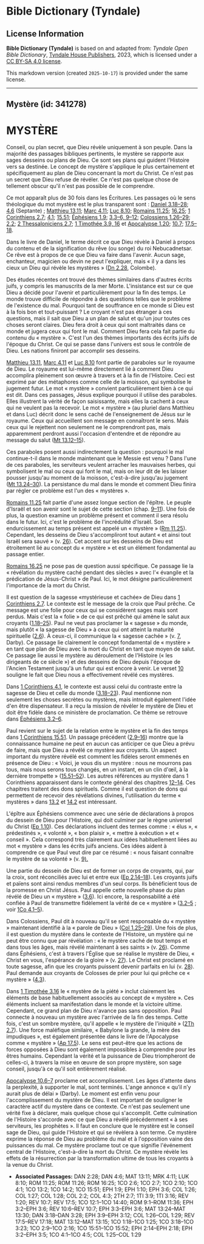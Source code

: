 # Bible Dictionary (Tyndale)

## License Information

**Bible Dictionary (Tyndale)** is based on and adapted from: _Tyndale Open Bible Dictionary_, [Tyndale House Publishers](https://tyndaleopenresources.com/), 2023, which is licensed under a [CC BY-SA 4.0 license](https://creativecommons.org/licenses/by-sa/4.0/legalcode.en).

This markdown version (created `2025-10-17`) is provided under the same license.



--------------------------------

## Mystère (id: 341278)

MYSTÈRE
=======

Conseil, ou plan secret, que Dieu révèle uniquement à son peuple. Dans la majorité des passages bibliques pertinents, le mystère se rapporte aux sages desseins ou plans de Dieu. Ce sont ses plans qui guident l'Histoire vers sa destinée. Le concept de mystère s'applique le plus certainement et spécifiquement au plan de Dieu concernant la mort du Christ. Ce n'est pas un secret que Dieu refuse de révéler. Ce n'est pas quelque chose de tellement obscur qu'il n'est pas possible de le comprendre.

Ce mot apparaît plus de 30 fois dans les Écritures. Les passages où le sens théologique du mot mystère est le plus transparent sont : [Daniel 3\.18–28](https://ref.ly/Dan3:18-Dan3:28); [4\.6](https://ref.ly/Dan4:6) (Septante) ; [Matthieu 13\.11](https://ref.ly/Matt13:11); [Marc 4\.11](https://ref.ly/Mark4:11); [Luc 8\.10](https://ref.ly/Luke8:10); [Romains 11\.25](https://ref.ly/Rom11:25); [16\.25](https://ref.ly/Rom16:25); [1 Corinthiens 2\.7](https://ref.ly/1Cor2:7); [4\.1](https://ref.ly/1Cor4:1); [15\.51](https://ref.ly/1Cor15:51); [Éphésiens 1\.9](https://ref.ly/Eph1:9); [3\.3–6, 9–12](https://ref.ly/Eph3:3-Eph3:6,Eph3:9-Eph3:12); [Colossiens 1\.26–29](https://ref.ly/Col1:26-Col1:29); [2\.2](https://ref.ly/Col2:2); [2 Thessaloniciens 2\.7](https://ref.ly/2Thess2:7); [1 Timothée 3\.9, 16](https://ref.ly/1Tim3:9,1Tim3:16) et [Apocalypse 1\.20](https://ref.ly/Rev1:20); [10\.7](https://ref.ly/Rev10:7); [17\.5–18](https://ref.ly/Rev17:5-Rev17:18).

Dans le livre de Daniel, le terme décrit ce que Dieu révèle à Daniel à propos du contenu et de la signification du rêve (ou songe) du roi Nebucadnetsar. Ce rêve est à propos de ce que Dieu va faire dans l'avenir. Aucun sage, enchanteur, magicien ou devin ne peut l'expliquer, mais « il y a dans les cieux un Dieu qui révèle les mystères » ([Dn 2\.28](https://ref.ly/Dan2:28), Colombe).

Des études récentes ont trouvé des thèmes similaires dans d'autres écrits juifs, y compris les manuscrits de la mer Morte. L'insistance est sur ce que Dieu a décidé pour l'avenir et particulièrement pour la fin des temps. Le monde trouve difficile de répondre à des questions telles que le problème de l'existence du mal. Pourquoi tant de souffrance en ce monde si Dieu est à la fois bon et tout\-puissant ? Le croyant n'est pas étranger à ces questions, mais il sait que Dieu a un plan de salut et qu'un jour toutes ces choses seront claires. Dieu fera droit à ceux qui sont maltraités dans ce monde et jugera ceux qui font le mal. Comment Dieu fera cela fait partie du contenu du « mystère ». C'est l'un des thèmes importants des écrits juifs de l'époque du Christ. Ce qui se passe dans l'univers est sous le contrôle de Dieu. Les nations finiront par accomplir ses desseins.

[Matthieu 13\.11](https://ref.ly/Matt13:11), [Marc 4\.11](https://ref.ly/Mark4:11) et [Luc 8\.10](https://ref.ly/Luke8:10) font partie de paraboles sur le royaume de Dieu. Le royaume est lui\-même directement lié à comment Dieu accomplira pleinement son œuvre à travers et à la fin de l'Histoire. Ceci est exprimé par des métaphores comme celle de la moisson, qui symbolise le jugement futur. Le mot « mystère » convient particulièrement bien à ce qui est dit. Dans ces passages, Jésus explique pourquoi il utilise des paraboles. Elles illustrent la vérité de façon saisissante, mais elles la cachent à ceux qui ne veulent pas la recevoir. Le mot « mystère » (au pluriel dans Matthieu et dans Luc) décrit donc le sens caché de l'enseignement de Jésus sur le royaume. Ceux qui accueillent son message en connaîtront le sens. Mais ceux qui le rejettent non seulement ne le comprendront pas, mais apparemment perdront aussi l'occasion d'entendre et de répondre au message du salut ([Mt 13\.12–15](https://ref.ly/Matt13:12-Matt13:15)).

Ces paraboles posent aussi indirectement la question : pourquoi le mal continue\-t\-il dans le monde maintenant que le Messie est venu ? Dans l'une de ces paraboles, les serviteurs veulent arracher les mauvaises herbes, qui symbolisent le mal ou ceux qui font le mal, mais on leur dit de les laisser pousser jusqu'au moment de la moisson, c'est\-à\-dire jusqu'au jugement ([Mt 13\.24–30](https://ref.ly/Matt13:24-Matt13:30)). La persistance du mal dans le monde et comment Dieu finira par régler ce problème est l'un des « mystères ».

[Romains 11\.25](https://ref.ly/Rom11:25) fait partie d'une assez longue section de l'épître. Le peuple d'Israël et son avenir sont le sujet de cette section (chap. [9–11](https://ref.ly/Rom9:1-Rom11:36)). Une fois de plus, la question examine un problème présent et comment il sera résolu dans le futur. Ici, c'est le problème de l'incrédulité d'Israël. Son endurcissement au temps présent est appelé un « mystère » ([Rm 11\.25](https://ref.ly/Rom11:25)). Cependant, les desseins de Dieu s'accompliront tout autant « et ainsi tout Israël sera sauvé » (v. [26](https://ref.ly/Rom11:26)). Cet accent sur les desseins de Dieu est étroitement lié au concept du « mystère » et est un élément fondamental au passage entier.

[Romains 16\.25](https://ref.ly/Rom16:25) ne pose pas de question aussi spécifique. Ce passage lie la « révélation du mystère caché pendant des siècles » avec l'« évangile et la prédication de Jésus\-Christ » de Paul. Ici, le mot désigne particulièrement l'importance de la mort du Christ.

Il est question de la sagesse «mystérieuse et cachée» de Dieu dans [1 Corinthiens 2\.7](https://ref.ly/1Cor2:7). Le contexte est le message de la croix que Paul prêche. Ce message est une folie pour ceux qui se considèrent sages mais sont perdus. Mais c'est la « folie » de ce qui est prêché qui amène le salut aux croyants ([1\.18–25](https://ref.ly/1Cor1:18-1Cor1:25)). Paul ne veut pas proclamer la « sagesse » du monde, mais plutôt « la sagesse de Dieu » à ceux qui ont atteint la maturité spirituelle ([2\.6](https://ref.ly/1Cor2:6)). À ceux\-ci, il communique la « sagesse cachée » (v. [7](https://ref.ly/1Cor2:7), Darby). Ce passage lie clairement le concept fondamental de « mystère » en tant que plan de Dieu avec la mort du Christ en tant que moyen de salut. Ce passage lie aussi le mystère au déroulement de l'Histoire (« les dirigeants de ce siècle ») et des desseins de Dieu depuis l'époque de l'Ancien Testament jusqu'à un futur qui est encore à venir. Le verset [10](https://ref.ly/1Cor2:10) souligne le fait que Dieu nous a effectivement révélé ces mystères.

Dans [1 Corinthiens 4\.1](https://ref.ly/1Cor4:1), le contexte est aussi celui du contraste entre la sagesse de Dieu et celle du monde ([3\.18–23](https://ref.ly/1Cor3:18-1Cor3:23)). Paul mentionne non seulement les choses secrètes ou mystères, mais introduit également l'idée d'en être dispensateur. Il a reçu la mission de révéler le mystère de Dieu et doit être fidèle dans ce ministère de proclamation. Ce thème se retrouve dans [Éphésiens 3\.2–6](https://ref.ly/Eph3:2-Eph3:6).

Paul revient sur le sujet de la relation entre le mystère et la fin des temps dans [1 Corinthiens 15\.51](https://ref.ly/1Cor15:51). Un passage précédent ([2\.9–16](https://ref.ly/1Cor2:9-1Cor2:16)) montre que la connaissance humaine ne peut en aucun cas anticiper ce que Dieu a prévu de faire, mais que Dieu a révélé ce mystère aux croyants. Un aspect important du mystère révélé est comment les fidèles seront emmenés en présence de Dieu : « Voici, je vous dis un mystère : nous ne mourrons pas tous, mais nous serons tous changés, en un instant, en un clin d'œil, à la dernière trompette » ([15\.51–52](https://ref.ly/1Cor15:51-1Cor15:52)). Les autres références au mystère dans 1 Corinthiens apparaissent dans le contexte général des chapitres [12–14](https://ref.ly/1Cor12:1-1Cor14:40). Ces chapitres traitent des dons spirituels. Comme il est question de dons qui permettent de recevoir des révélations divines, l'utilisation du terme « mystères » dans [13\.2](https://ref.ly/1Cor13:2) et [14\.2](https://ref.ly/1Cor14:2) est intéressant.

L'épître aux Éphésiens commence avec une série de déclarations à propos du dessein de Dieu pour l'Histoire, qui doit culminer par le règne universel du Christ ([Ep 1\.10](https://ref.ly/Eph1:10)). Ces déclarations incluent des termes comme : « élus », « prédestinés », « volonté », « bon plaisir », « mettre à exécution » et « conseil ». Cela correspond très clairement aux idées habituellement liées au mot « mystère » dans les écrits juifs anciens. Ces idées aident à comprendre ce que Paul veut dire par ce résumé : « nous faisant connaître le mystère de sa volonté » (v. [9\).](https://ref.ly/Eph1:9)

Une partie du dessein de Dieu est de former un corps de croyants, qui, par la croix, sont réconciliés avec lui et entre eux ([Ep 2\.14–18](https://ref.ly/Eph2:14-Eph2:18)). Les croyants juifs et païens sont ainsi rendus membres d'un seul corps. Ils bénéficient tous de la promesse en Christ Jésus. Paul appelle cette nouvelle phase du plan révélé de Dieu un « mystère » ([3\.6](https://ref.ly/Eph3:6)). Ici encore, la responsabilité a été confiée à Paul de transmettre fidèlement la vérité de ce « mystère » ([3\.2–5](https://ref.ly/Eph3:2-Eph3:5) ; voir [1Co 4\.1–5](https://ref.ly/1Cor4:1-1Cor4:5)).

Dans Colossiens, Paul dit à nouveau qu'il se sent responsable du « mystère » maintenant identifié à la « parole de Dieu » ([Col 1\.25–29](https://ref.ly/Col1:25-Col1:29)). Une fois de plus, il est question du mystère dans le contexte de l'Histoire, un mystère qui ne peut être connu que par révélation : « le mystère caché de tout temps et dans tous les âges, mais révélé maintenant à ses saints » (v. [26](https://ref.ly/Col1:26)). Comme dans Éphésiens, c'est à travers l'Église que se réalise le mystère de Dieu, « Christ en vous, l'espérance de la gloire » (v. [27](https://ref.ly/Col1:27)). Le Christ est proclamé en toute sagesse, afin que les croyants puissent devenir parfaits en lui (v. [28](https://ref.ly/Col1:28)). Paul demande aux croyants de Colosses de prier pour lui qui prêche ce « mystère » ([4\.3](https://ref.ly/Col4:3)).

Dans [1 Timothée 3\.16](https://ref.ly/1Tim3:16) le « mystère de la piété » inclut clairement les éléments de base habituellement associés au concept de « mystère ». Ces éléments incluent sa manifestation dans le monde et la victoire ultime. Cependant, ce grand plan de Dieu n'avance pas sans opposition. Paul connecte à nouveau un mystère avec l'arrivée de la fin des temps. Cette fois, c'est un sombre mystère, qu'il appelle « le mystère de l'iniquité » ([2Th 2\.7](https://ref.ly/2Thess2:7)). Une force maléfique similaire, « Babylone la grande, la mère des impudiques », est également présentée dans le livre de l'Apocalypse comme « mystère » ([Ap 17\.5](https://ref.ly/Rev17:5)). Le sens est peut\-être que les actions de forces opposées à Dieu sont également impossibles à comprendre pour les êtres humains. Cependant la vérité et la puissance de Dieu triompheront de celles\-ci, à travers la mise en œuvre de son propre mystère, son sage conseil, jusqu'à ce qu'il soit entièrement réalisé.

[Apocalypse 10\.6–7](https://ref.ly/Rev10:6-Rev10:7) proclame cet accomplissement. Les âges d'attente dans la perplexité, à supporter le mal, sont terminés. L'ange annonce « qu’il n’y aurait plus de délai » (Darby). Le moment est enfin venu pour l'accomplissement du mystère de Dieu. Il est important de souligner le caractère actif du mystère dans ce contexte. Ce n'est pas seulement une vérité fixe à déclarer, mais quelque chose qui s'accomplit. Cette culmination de l'Histoire s'accorde avec ce que Dieu a révélé précédemment « à ses serviteurs, les prophètes ». Il faut en conclure que le mystère est le conseil sage de Dieu, qui guide l'Histoire et qui se révèlera à son terme. Ce mystère exprime la réponse de Dieu au problème du mal et à l'opposition vaine des puissances du mal. Ce mystère proclame tout ce que signifie l'événement central de l'Histoire, c'est\-à\-dire la mort du Christ. Ce mystère révèle les effets de la résurrection par la transformation ultime de tous les croyants à la venue du Christ.

* **Associated Passages:** DAN 2:28; DAN 4:6; MAT 13:11; MRK 4:11; LUK 8:10; ROM 11:25; ROM 11:26; ROM 16:25; 1CO 2:6; 1CO 2:7; 1CO 2:10; 1CO 4:1; 1CO 13:2; 1CO 14:2; 1CO 15:51; EPH 1:9; EPH 1:10; EPH 3:6; COL 1:26; COL 1:27; COL 1:28; COL 2:2; COL 4:3; 2TH 2:7; 1TI 3:9; 1TI 3:16; REV 1:20; REV 10:7; REV 17:5; 1CO 12:1–1CO 14:40; ROM 9:1–ROM 11:36; EPH 3:2–EPH 3:6; REV 10:6–REV 10:7; EPH 3:3–EPH 3:6; MAT 13:24–MAT 13:30; DAN 3:18–DAN 3:28; EPH 3:9–EPH 3:12; COL 1:26–COL 1:29; REV 17:5–REV 17:18; MAT 13:12–MAT 13:15; 1CO 1:18–1CO 1:25; 1CO 3:18–1CO 3:23; 1CO 2:9–1CO 2:16; 1CO 15:51–1CO 15:52; EPH 2:14–EPH 2:18; EPH 3:2–EPH 3:5; 1CO 4:1–1CO 4:5; COL 1:25–COL 1:29

